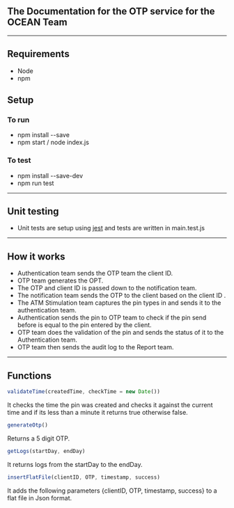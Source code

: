 ## The Documentation for the OTP service for the OCEAN Team
---
## Requirements
- Node
- npm

## Setup
### To run
- npm install --save
- npm start / node index.js
### To test
- npm install --save-dev
- npm run test  
---
## Unit testing 
- Unit tests are setup using [jest](https://jestjs.io/docs/en/getting-started) and tests are written in main.test.js
---
## How it works
- Authentication team sends the OTP team the client ID.
- OTP team generates the OPT.
- The OTP and client ID is passed down to the notification team.
- The notification team sends the OTP to the client based on the client ID .
- The ATM Stimulation team captures the pin types in and sends it to the authentication team.
- Authentication sends the pin to OTP team to check if the pin send before is equal to the pin entered by the client.
- OTP team  does the validation of the pin and sends the status of it to the Authentication team.
- OTP team then sends the audit log to the Report team.
---
## Functions

```javascript
validateTime(createdTime, checkTime = new Date())
```
It checks the time the pin was created and checks it against the current time
and if its less than a minute it returns true  otherwise false.

```javascript
generateOtp()
```
Returns a 5 digit OTP.

```javascript
getLogs(startDay, endDay)
```
It returns logs from the startDay to the endDay.

```javascript
insertFlatFile(clientID, OTP, timestamp, success)
```

It adds the following parameters {clientID, OTP, timestamp, success} 
to a flat file in Json format.
